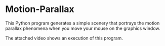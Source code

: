 # Motion-Parallax
This Python program generates a simple scenery that portrays the motion parallax phenomena when you move your mouse on the graphics window.

The attached video shows an execution of this program.
